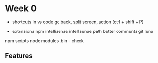 # Week 0

- shortcuts in vs code
 go back, split screen, action (ctrl + shift + P)

- extensions 
    npm intellisense 
    intellisense path
    better comments
    git lens

npm scripts
node modules 
.bin - check
 


## Features
